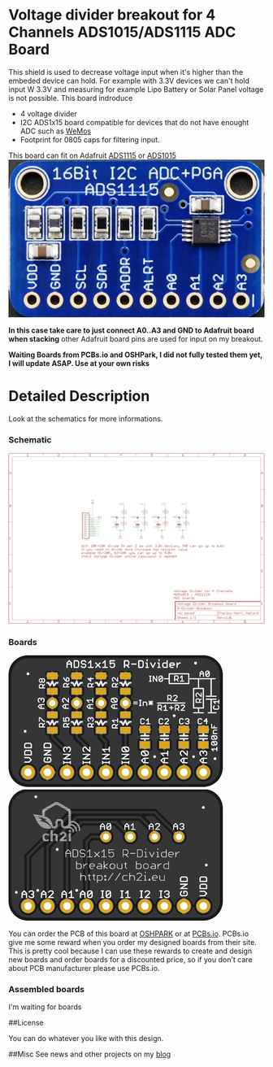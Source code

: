 Voltage divider breakout for 4 Channels ADS1015/ADS1115 ADC Board
=================================================================

This shield is used to decrease voltage input when it's higher than the embeded device can hold. For example with 3.3V devices we can't hold input W 3.3V and measuring for example Lipo Battery or Solar Panel voltage is not possible.
This board indroduce 
- 4 voltage divider 
- I2C ADS1x15 board compatible for devices that do not have enought ADC such as [WeMos][1]
- Footprint for 0805 caps for filtering input.

This board can fit on Adafruit [ADS1115][5] or [ADS1015][6] 
<img src="https://raw.githubusercontent.com/hallard/R-Divider-Breakout/master/pictures/ads1115.png" alt="ADS1115">

**In this case take care to just connect A0..A3 and GND to Adafruit board when stacking** other Adafruit board pins are used for input on my breakout.

**Waiting Boards from PCBs.io and OSHPark, I did not fully tested them yet, I will update ASAP. Use at your own risks**

Detailed Description
====================

Look at the schematics for more informations.

### Schematic
![schematic](https://raw.githubusercontent.com/hallard/R-Divider-Breakout/master/pictures/R-Divider-Breakout-sch.png)  

### Boards 
<img src="https://raw.githubusercontent.com/hallard/R-Divider-Breakout/master/pictures/R-Divider-Breakout-top.png" alt="Top">

<img src="https://raw.githubusercontent.com/hallard/R-Divider-Breakout/master/pictures/R-Divider-Breakout-bot.png" alt="Bottom"> 

You can order the PCB of this board at [OSHPARK][4] or at [PCBs.io][3].
PCBs.io give me some reward when you order my designed boards from their site. This is pretty cool because I can use these rewards to create and design new boards and order boards for a discounted price, so if you don't care about PCB manufacturer please use PCBs.io.

### Assembled boards

I'm waiting for boards

##License

You can do whatever you like with this design.

##Misc
See news and other projects on my [blog][1] 
 
[1]: http://www.wemos.cc/Products/d1_mini.html
[2]: https://hallard.me
[3]: https://PCBs.io/share/rJ1B8 
[4]: https://oshpark.com/shared_projects/vyab8UWr
[5]: https://www.adafruit.com/product/1085
[6]: https://www.adafruit.com/products/1083
